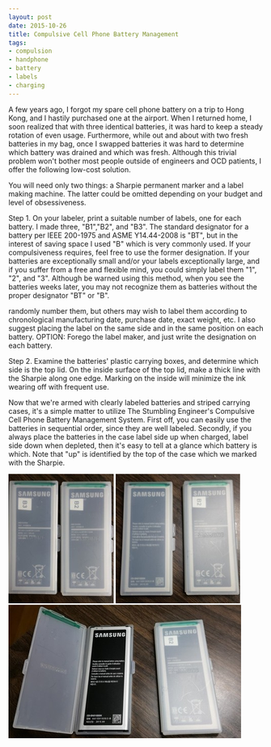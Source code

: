 ```yaml
---
layout: post
date: 2015-10-26
title: Compulsive Cell Phone Battery Management
tags:
- compulsion
- handphone
- battery
- labels
- charging
---
```


A few years ago, I forgot my spare cell phone battery on a trip to Hong Kong, and I hastily purchased one at the airport.  When I returned home, I soon realized that with three identical batteries, it was hard to keep a steady rotation of even usage.  Furthermore, while out and about with two fresh batteries in my bag, once I swapped batteries it was hard to determine which battery was drained and which was fresh.  Although this trivial problem won't bother most people outside of engineers and OCD patients, I offer the following low-cost solution. 

You will need only two things: a Sharpie permanent marker and a label making machine. The latter could be omitted depending on your budget and level of obsessiveness. 

Step 1. On your labeler, print a suitable number of labels, one for each
battery. I made three, "B1","B2", and "B3".  The standard designator for
a battery per IEEE 200-1975 and ASME Y14.44-2008 is "BT", but in the interest
of saving space I used "B" which is very commonly used. If your compulsiveness
requires, feel free to use the former designation. If your batteries are
exceptionally small and/or your labels exceptionally large, and if you suffer
from a free and flexible mind, you could simply label them "1", "2", and "3".
Although be warned using this method, when you see the batteries weeks later,
you may not recognize them as batteries without the proper designator "BT" or
"B".

randomly number them, but others may wish to label them according to
chronological manufacturing date, purchase date, exact weight, etc. I also
suggest placing the label on the same side and in the same position on each
battery. OPTION: Forego the label maker, and just write the designation on each
battery. 

Step 2.  Examine the batteries' plastic carrying boxes, and determine which
side is the top lid.  On the inside surface of the top lid, make a thick line
with the Sharpie along one edge.  Marking on the inside will minimize the ink
wearing off with frequent use. 

Now that we're armed with clearly labeled batteries and striped carrying cases,
it's a simple matter to utilize The Stumbling Engineer's Compulsive Cell Phone
Battery Management System. First off, you can easily use the batteries in
sequential order, since they are well labeled.  Secondly, if you always place
the batteries in the case label side up when charged, label side down when
depleted, then it's easy to tell at a glance which battery is which. Note that
"up" is identified by the top of the case which we marked with the Sharpie. 

![Two fully charged batteries](/images/battery-two-charged.jpg) 
![One fully charged battery](/images/battery-one-charged.jpg) 
![Battery case opened](/images/battery-one-charged-open.jpg) 


